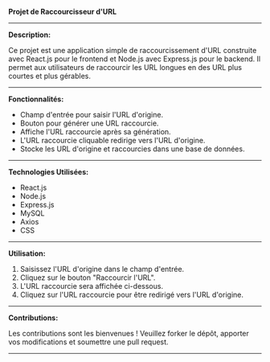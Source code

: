 **Projet de Raccourcisseur d'URL**

---

**Description:**

Ce projet est une application simple de raccourcissement d'URL construite avec React.js pour le frontend et Node.js avec Express.js pour le backend. Il permet aux utilisateurs de raccourcir les URL longues en des URL plus courtes et plus gérables.

---

**Fonctionnalités:**

- Champ d'entrée pour saisir l'URL d'origine.
- Bouton pour générer une URL raccourcie.
- Affiche l'URL raccourcie après sa génération.
- L'URL raccourcie cliquable redirige vers l'URL d'origine.
- Stocke les URL d'origine et raccourcies dans une base de données.

---

**Technologies Utilisées:**

- React.js
- Node.js
- Express.js
- MySQL 
- Axios
- CSS

---

**Utilisation:**

1. Saisissez l'URL d'origine dans le champ d'entrée.
2. Cliquez sur le bouton "Raccourcir l'URL".
3. L'URL raccourcie sera affichée ci-dessous.
4. Cliquez sur l'URL raccourcie pour être redirigé vers l'URL d'origine.

---

**Contributions:**

Les contributions sont les bienvenues ! Veuillez forker le dépôt, apporter vos modifications et soumettre une pull request.

---





